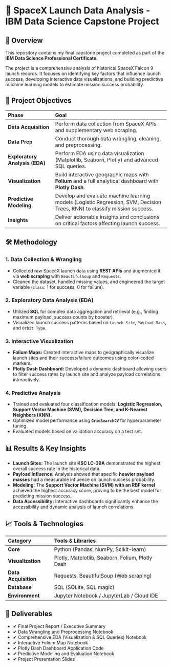 # 🚀 SpaceX Launch Data Analysis - IBM Data Science Capstone Project

## 📌 Overview

This repository contains my final capstone project completed as part of the **IBM Data Science Professional Certificate**.

The project is a comprehensive analysis of historical SpaceX Falcon 9 launch records. It focuses on identifying key factors that influence launch success, developing interactive data visualizations, and building predictive machine learning models to estimate mission success probability.

## 🎯 Project Objectives

| Phase | Goal |
| :--- | :--- |
| **Data Acquisition** | Perform data collection from SpaceX APIs and supplementary web scraping. |
| **Data Prep** | Conduct thorough data wrangling, cleaning, and preprocessing. |
| **Exploratory Analysis (EDA)** | Perform EDA using data visualization (Matplotlib, Seaborn, Plotly) and advanced SQL queries. |
| **Visualization** | Build interactive geographic maps with **Folium** and a full analytical dashboard with **Plotly Dash**. |
| **Predictive Modeling** | Develop and evaluate machine learning models (Logistic Regression, SVM, Decision Trees, KNN) to classify mission success. |
| **Insights** | Deliver actionable insights and conclusions on critical factors affecting launch success. |

## 🛠️ Methodology

### 1. Data Collection & Wrangling

* Collected raw SpaceX launch data using **REST APIs** and augmented it via **web scraping** with `BeautifulSoup` and `Requests`.
* Cleaned the dataset, handled missing values, and engineered the target variable (`class`: 1 for success, 0 for failure).

### 2. Exploratory Data Analysis (EDA)

* Utilized **SQL** for complex data aggregation and retrieval (e.g., finding maximum payload, success counts by booster).
* Visualized launch success patterns based on `Launch Site`, `Payload Mass`, and `Orbit Type`.

### 3. Interactive Visualization

* **Folium Maps:** Created interactive maps to geographically visualize launch sites and their success/failure outcomes using color-coded markers.
* **Plotly Dash Dashboard:** Developed a dynamic dashboard allowing users to filter success rates by launch site and analyze payload correlations interactively.

### 4. Predictive Analysis

* Trained and evaluated four classification models: **Logistic Regression, Support Vector Machine (SVM), Decision Tree, and K-Nearest Neighbors (KNN).**
* Optimized model performance using **`GridSearchCV`** for hyperparameter tuning.
* Evaluated models based on validation accuracy on a test set.

## 📊 Results & Key Insights

* **Launch Sites:** The launch site **KSC LC-39A** demonstrated the highest overall success rate in the historical data.
* **Payload Influence:** Analysis showed that specific **heavier payload masses** had a measurable influence on launch success probability.
* **Modeling:** The **Support Vector Machine (SVM) with an RBF kernel** achieved the highest accuracy score, proving to be the best model for predicting mission success.
* **Data Accessibility:** Interactive dashboards significantly enhance the accessibility and dynamic analysis of launch correlations.

## 📈 Tools & Technologies

| Category | Tools & Libraries |
| :--- | :--- |
| **Core** | Python (Pandas, NumPy, Scikit-learn) |
| **Visualization** | Plotly, Matplotlib, Seaborn, Folium, Plotly Dash |
| **Data Acquisition** | Requests, BeautifulSoup (Web scraping) |
| **Database** | SQL (SQLite, SQL magic) |
| **Environment** | Jupyter Notebook / JupyterLab / Cloud IDE |

## 📑 Deliverables

* ✔ Final Project Report / Executive Summary
* ✔ Data Wrangling and Preprocessing Notebook
* ✔ Comprehensive EDA (Visualization & SQL Queries) Notebook
* ✔ Interactive Folium Map Notebook
* ✔ Plotly Dash Dashboard Application Code
* ✔ Predictive Modeling and Evaluation Notebook
* ✔ Project Presentation Slides
